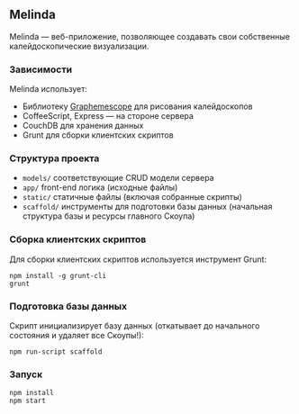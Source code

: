 ## Melinda 
Melinda — веб-приложение, позволяющее создавать свои собственные калейдоскопические 
визуализации.

### Зависимости
Melinda использует:
* Библиотеку [Graphemescope](https://github.com/Grapheme/graphemescope) для рисования калейдоскопов
* CoffeeScript, Express — на стороне сервера
* CouchDB для хранения данных
* Grunt для сборки клиентских скриптов

### Структура проекта
* `models/` соответствующие CRUD модели сервера
* `app/` front-end логика (исходные файлы)
* `static/` статичные файлы (включая собранные скрипты)
* `scaffold/` инструменты для подготовки базы данных (начальная структура базы и ресурсы главного Скоупа)

### Сборка клиентских скриптов
Для сборки клиентских скриптов используется инструмент Grunt:
```
npm install -g grunt-cli
grunt
```

### Подготовка базы данных
Скрипт инициализирует базу данных (откатывает до начального состояния и удаляет все Скоупы!):
```
npm run-script scaffold
```

### Запуск
```
npm install
npm start
```

